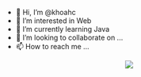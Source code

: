 - 👋 Hi, I’m @khoahc
- 👀 I’m interested in Web
- 🌱 I’m currently learning Java
- 💞️ I’m looking to collaborate on ...
- 📫 How to reach me ...

<!---
khoahc/khoahc is a ✨ special ✨ repository because its `README.md` (this file) appears on your GitHub profile.
You can click the Preview link to take a look at your changes.
--->
<div align=center>
  <img src="http://github-readme-streak-stats.herokuapp.com?user=khoahc&hide_border=true" />
</div>
